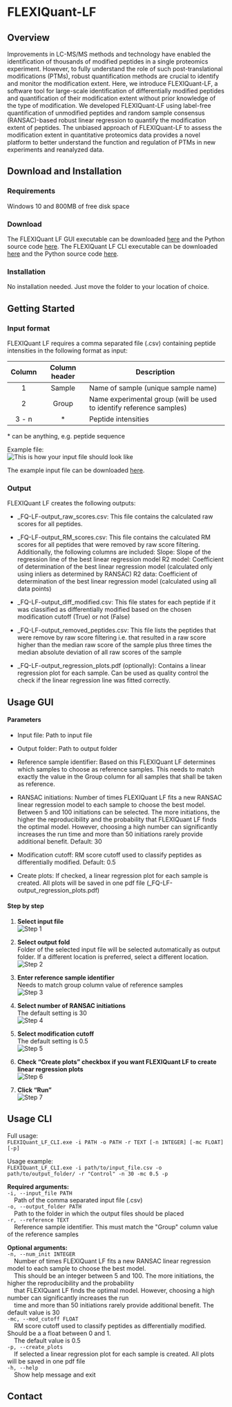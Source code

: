 # FLEXIQuant-LF
## Overview
Improvements in LC-MS/MS methods and technology have enabled the identification of thousands of modified peptides in a 
single proteomics experiment. However, to fully understand the role of such post-translational modifications (PTMs), 
robust quantification methods are crucial to identify and monitor the modification extent. Here, we introduce 
FLEXIQuant-LF, a software tool for large-scale identification of differentially modified peptides and quantification of 
their modification extent without prior knowledge of the type of modification. We developed FLEXIQuant-LF using 
label-free quantification of unmodified peptides and random sample consensus (RANSAC)-based robust linear regression to
quantify the modification extent of peptides. The unbiased approach of FLEXIQuant-LF to assess the modification extent 
in quantitative proteomics data provides a novel platform to better understand the function and regulation of PTMs in 
new experiments and reanalyzed data. 
 
## Download and Installation
### Requirements
Windows 10 and 800MB of free disk space

### Download
The FLEXIQuant LF GUI executable can be downloaded [here]() and the Python source code 
[here](https://gitlab.com/KonstantinKahnert/poormansflex/-/tree/master/src/GUI). 
The FLEXIQuant LF CLI executable can be downloaded [here]() and the Python source code 
[here](https://gitlab.com/KonstantinKahnert/poormansflex/-/tree/master/src/CLI).

### Installation
No installation needed. Just move the folder to your location of choice.

## Getting Started
### Input format
FLEXIQuant LF requires a comma separated file (.csv) containing peptide intensities in the following format as input:

<table border="0" width="100%">
    <thead>
        <tr>
            <th scope="col">Column</th>
            <th scope="col">Column header</th>
            <th scope="col">Description</th>
        </tr>
    </thead>
    <tbody>
        <tr>
            <td align="center">1</td>
            <td align="center">Sample</td>
            <td>Name of sample (unique sample name)</td>
        </tr>
        <tr>
            <td align="center">2</td>
            <td align="center">Group</td>
            <td>Name experimental group (will be used to identify reference samples)</td>
        </tr>
        <tr>
            <td align="center">3 - n</td>
            <td align="center">*</td>
            <td>Peptide intensities</td>
        </tr>
    </tbody>
</table>

\* can be anything, e.g. peptide sequence  
  
  
Example file:  
![](documentation/images/example_file.png "This is how your input file should look like") 

The example input file can be downloaded [here](https://gitlab.com/KonstantinKahnert/poormansflex/-/tree/master/test_file).
  
  
### Output
FLEXIQuant LF creates the following outputs:
*	_FQ-LF-output_raw_scores.csv:
This file contains the calculated raw scores for all peptides.

*	_FQ-LF-output_RM_scores.csv:
This file contains the calculated RM scores for all peptides that were removed by raw score filtering.
Additionally, the following columns are included:
Slope:  Slope of the regression line of the best linear regression model
R2 model: Coefficient of determination of the best linear regression model 
(calculated only using inliers as determined by RANSAC)
R2 data: Coefficient of determination of the best linear regression model 
(calculated using all data points)

*	_FQ-LF-output_diff_modified.csv:
This file states for each peptide if it was classified as differentially modified based on the chosen modification cutoff (True) or not (False)

*	_FQ-LF-output_removed_peptides.csv:
This file lists the peptides that were remove by raw score filtering i.e. that resulted in a raw score higher than the median raw score of the sample plus three times the median absolute deviation of all raw scores of the sample

*	_FQ-LF-output_regression_plots.pdf (optionally):
Contains a linear regression plot for each sample. Can be used as quality control the check if the linear regression line was fitted correctly.

## Usage GUI

#### Parameters
*	Input file: Path to input file

*	Output folder: Path to output folder

*	Reference sample identifier: Based on this FLEXIQuant LF determines which samples to choose as reference samples. This needs to match exactly the value in the Group column for all samples that shall be taken as reference.

*	RANSAC initiations: Number of times FLEXIQuant LF fits a new RANSAC linear regression model to each sample to choose the best model. Between 5 and 100 initiations can be selected. The more initiations, the higher the reproducibility and the probability that FLEXIQuant LF finds the optimal model. However, choosing a high number can significantly increases the run time and more than 50 initiations rarely provide additional benefit. Default: 30

*	Modification cutoff: RM score cutoff used to classify peptides as differentially modified. Default: 0.5

*	Create plots: If checked, a linear regression plot for each sample is created. All plots will be saved in one pdf file (_FQ-LF-output_regression_plots.pdf)

#### Step by step
1.	**Select input file**  
  ![](documentation/images/GUI_step-by-step_1.png "Step 1")  

2.	**Select output fold**  
Folder of the selected input file will be selected automatically as output folder. If a different location is preferred, select a different location.  
  ![](documentation/images/GUI_step-by-step_2.png "Step 2") 

3.	**Enter reference sample identifier**  
Needs to match group column value of reference samples  
  ![](documentation/images/GUI_step-by-step_3.png "Step 3") 

4.	**Select number of RANSAC initiations**  
The default setting is 30  
  ![](documentation/images/GUI_step-by-step_4.png "Step 4") 

5.	**Select modification cutoff**  
The default setting is 0.5  
   ![](documentation/images/GUI_step-by-step_5.png "Step 5") 

6.	**Check “Create plots” checkbox if you want FLEXIQuant LF to create linear regression plots**  
   ![](documentation/images/GUI_step-by-step_6.png "Step 6") 

7.	**Click “Run”**  
  ![](documentation/images/GUI_step-by-step_7.png "Step 7") 

## Usage CLI
Full usage:  
`FLEXIQuant_LF_CLI.exe -i PATH -o PATH -r TEXT [-n INTEGER] [-mc FLOAT] [-p]`
  
Usage example:  
`FLEXIQuant_LF_CLI.exe -i path/to/input_file.csv -o path/to/output_folder/ -r "Control" -n 30 -mc 0.5 -p`  
  
  
**Required arguments:**  
`-i, --input_file PATH`  
    Path of the comma separated input file (.csv)  
`-o, --output_folder PATH`  
    Path to the folder in which the output files should be placed  
`-r, --reference TEXT`  
    Reference sample identifier. This must match the "Group" column value of the reference samples  
  
  
**Optional arguments:**  
`-n, --num_init INTEGER`  
    Number of times FLEXIQuant LF fits a new RANSAC linear regression model to each sample to choose the best model.  
    This should be an integer between 5 and 100. The more initiations, the higher the reproducibility and the probability   
    that FLEXIQuant LF finds the optimal model. However, choosing a high number can significantly increases the run  
    time and more than 50 initiations rarely provide additional benefit. The default value is 30  
`-mc, --mod_cutoff FLOAT`  
    RM score cutoff used to classify peptides as differentially modified. Should be a a float between 0 and 1.  
    The default value is 0.5  
`-p, --create_plots`  
    If selected a linear regression plot for each sample is created. All plots will be saved in one pdf file   
`-h, --help`  
    Show help message and exit  


## Contact
